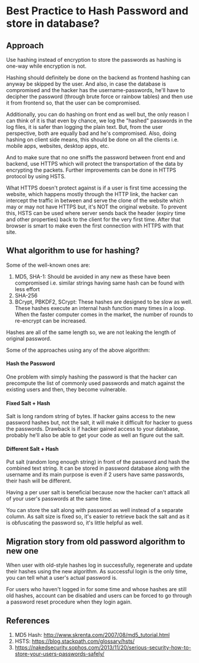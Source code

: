 # Best Practice to Hash Password and store in database?

## Approach
Use hashing instead of encryption to store the passwords as hashing is one-way while encryption is not.

Hashing should definitely be done on the backend as frontend hashing can anyway be skipped by the user. And also, in case the database is compromised and the hacker has the username-passwords, he'll have to decipher the password (through brute force or rainbow tables) and then use it from frontend so, that the user can be compromised. 

Additionally, you can do hashing on front end as well but, the only reason I can think of it is that even by chance, we log the "hashed" passwords in the log files, it is safer than logging the plain text. But, from the user perspective, both are equally bad and he's compromised. Also, doing hashing on client side means, this should be done on all the clients i.e. mobile apps, websites, desktop apps, etc.

And to make sure that no one sniffs the password between front end and backend, use HTTPS which will protect the transportation of the data by encrypting the packets. Further improvements can be done in HTTPS protocol by using HSTS.

What HTTPS doesn't protect against is if a user is first time accessing the website, which happens mostly through the HTTP link, the hacker can intercept the traffic in between and serve the clone of the website which may or may not have HTTPS but, it's NOT the original website. To prevent this, HSTS can be used where server sends back the header (expiry time and other properties) back to the client for the very first time. After that browser is smart to make even the first connection with HTTPS with that site.

## What algorithm to use for hashing?
Some of the well-known ones are:
1. MD5, SHA-1: Should be avoided in any new as these have been compromised i.e. similar strings having same hash can be found with less effort
2. SHA-256
3. BCrypt, PBKDF2, SCrypt: These hashes are designed to be slow as well. These hashes execute an internal hash function many times in a loop. When the faster computer comes in the market, the number of rounds to re-encrypt can be increased.

Hashes are all of the same length so, we are not leaking the length of original password.

Some of the approaches using any of the above algorithm:

#### Hash the Password
One problem with simply hashing the password is that the hacker can precompute the list of commonly used passwords and match against the existing users and then, they become vulnerable.

#### Fixed Salt + Hash
Salt is long random string of bytes. If hacker gains access to the new password hashes but, not the salt, it will make it difficult for hacker to guess the passwords. Drawback is if hacker gained access to your database, probably he'll also be able to get your code as well an figure out the salt.

#### Different Salt + Hash
Put salt (random long enough string) in front of the password and hash the combined text string. It can be stored in password database along with the username and its main purpose is even if 2 users have same passwords, their hash will be different.

Having a per user salt is beneficial because now the hacker can't attack all of your user's passwords at the same time. 

You can store the salt along with password as well instead of a separate column. As salt size is fixed so, it's easier to retrieve back the salt and as it is obfuscating the password so, it's little helpful as well.

## Migration story from old password algorithm to new one
When user with old-style hashes log in successfully, regenerate and update their hashes using the new algorithm. As successful login is the only time, you can tell what a user's actual password is.

For users who haven't logged in for some time and whose hashes are still old hashes, account can be disabled and users can be forced to go through a password reset procedure when they login again.

## References
1. MD5 Hash: http://www.skrenta.com/2007/08/md5_tutorial.html
2. HSTS: https://blog.stackpath.com/glossary/hsts/
3. https://nakedsecurity.sophos.com/2013/11/20/serious-security-how-to-store-your-users-passwords-safely/
